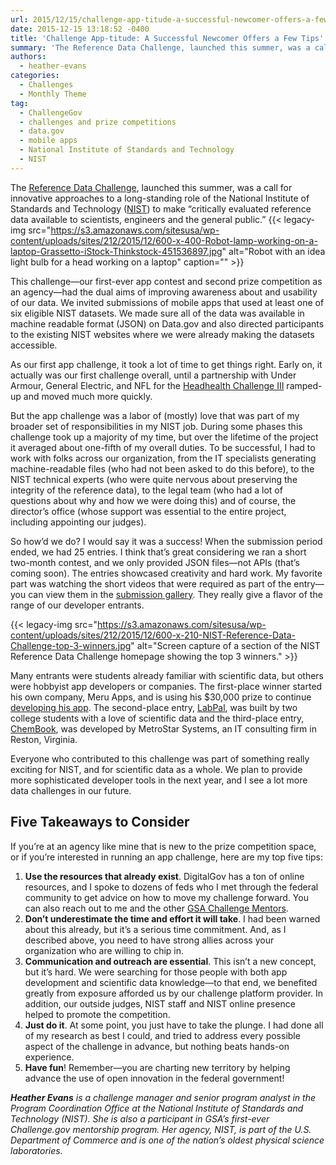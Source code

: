 ```yaml
---
url: 2015/12/15/challenge-app-titude-a-successful-newcomer-offers-a-few-tips.md
date: 2015-12-15 13:18:52 -0400
title: 'Challenge App-titude: A Successful Newcomer Offers a Few Tips'
summary: 'The Reference Data Challenge, launched this summer, was a call for innovative approaches to a long-standing role of the National Institute of Standards and Technology (NIST) to make &ldquo;critically evaluated reference data available to scientists, engineers and the general public.&rdquo; This challenge&mdash;our first-ever app contest and second prize competition as an agency&mdash;had the dual aims'
authors:
  - heather-evans
categories:
  - Challenges
  - Monthly Theme
tag:
  - ChallengeGov
  - challenges and prize competitions
  - data.gov
  - mobile apps
  - National Institute of Standards and Technology
  - NIST
---
```


The [Reference Data Challenge](http://nistdata.devpost.com/), launched this summer, was a call for innovative approaches to a long-standing role of the National Institute of Standards and Technology ([NIST](http://www.nist.gov/)) to make “critically evaluated reference data available to scientists, engineers and the general public.” {{< legacy-img src="https://s3.amazonaws.com/sitesusa/wp-content/uploads/sites/212/2015/12/600-x-400-Robot-lamp-working-on-a-laptop-Grassetto-iStock-Thinkstock-451536897.jpg" alt="Robot with an idea light bulb for a head working on a laptop" caption="" >}} 

This challenge—our first-ever app contest and second prize competition as an agency—had the dual aims of improving awareness about and usability of our data. We invited submissions of mobile apps that used at least one of six eligible NIST datasets. We made sure all of the data was available in machine readable format (JSON) on Data.gov and also directed participants to the existing NIST websites where we were already making the datasets accessible.

As our first app challenge, it took a lot of time to get things right. Early on, it actually was our first challenge overall, until a partnership with Under Armour, General Electric, and NFL for the [Headhealth Challenge III](https://ninesights.ninesigma.com/web/head-health) ramped-up and moved much more quickly.

But the app challenge was a labor of (mostly) love that was part of my broader set of responsibilities in my NIST job. During some phases this challenge took up a majority of my time, but over the lifetime of the project it averaged about one-fifth of my overall duties. To be successful, I had to work with folks across our organization, from the IT specialists generating machine-readable files (who had not been asked to do this before), to the NIST technical experts (who were quite nervous about preserving the integrity of the reference data), to the legal team (who had a lot of questions about why and how we were doing this) and of course, the director’s office (whose support was essential to the entire project, including appointing our judges).

So how’d we do? I would say it was a success! When the submission period ended, we had 25 entries. I think that’s great considering we ran a short two-month contest, and we only provided JSON files—not APIs (that’s coming soon). The entries showcased creativity and hard work. My favorite part was watching the short videos that were required as part of the entry—you can view them in the [submission gallery](http://nistdata.devpost.com/submissions). They really give a flavor of the range of our developer entrants.

{{< legacy-img src="https://s3.amazonaws.com/sitesusa/wp-content/uploads/sites/212/2015/12/600-x-210-NIST-Reference-Data-Challenge-top-3-winners.jpg" alt="Screen capture of a section of the NIST Reference Data Challenge homepage showing the top 3 winners." >}}

Many entrants were students already familiar with scientific data, but others were hobbyist app developers or companies. The first-place winner started his own company, Meru Apps, and is using his $30,000 prize to continue [developing his app](https://play.google.com/store/apps/details?id=com.meruapps.merulabworks.client). The second-place entry, [LabPal](https://play.google.com/store/apps/details?id=danandzach.labpal&hl=en), was built by two college students with a love of scientific data and the third-place entry, [ChemBook](http://devpost.com/software/chembook-5p7kxd), was developed by MetroStar Systems, an IT consulting firm in Reston, Virginia.

Everyone who contributed to this challenge was part of something really exciting for NIST, and for scientific data as a whole. We plan to provide more sophisticated developer tools in the next year, and I see a lot more data challenges in our future.

## Five Takeaways to Consider

If you’re at an agency like mine that is new to the prize competition space, or if you’re interested in running an app challenge, here are my top five tips:

  1. **Use the resources that already exist**. DigitalGov has a ton of online resources, and I spoke to dozens of feds who I met through the federal community to get advice on how to move my challenge forward. You can also reach out to me and the other [GSA Challenge Mentors](https://www.challenge.gov/mentors/).
  2. **Don’t underestimate the time and effort it will take**. I had been warned about this already, but it’s a serious time commitment. And, as I described above, you need to have strong allies across your organization who are willing to chip in.
  3. **Communication and outreach are essential**. This isn’t a new concept, but it’s hard. We were searching for those people with both app development and scientific data knowledge—to that end, we benefited greatly from exposure afforded us by our challenge platform provider. In addition, our outside judges, NIST staff and NIST online presence helped to promote the competition.
  4. **Just do it**. At some point, you just have to take the plunge. I had done all of my research as best I could, and tried to address every possible aspect of the challenge in advance, but nothing beats hands-on experience.
  5. **Have fun**! Remember—you are charting new territory by helping advance the use of open innovation in the federal government!

_**Heather Evans** is a challenge manager and senior program analyst in the Program Coordination Office at the National Institute of Standards and Technology (NIST). She is also a participant in GSA’s first-ever Challenge.gov mentorship program. Her agency, NIST, is part of the U.S. Department of Commerce and is one of the nation’s oldest physical science laboratories._